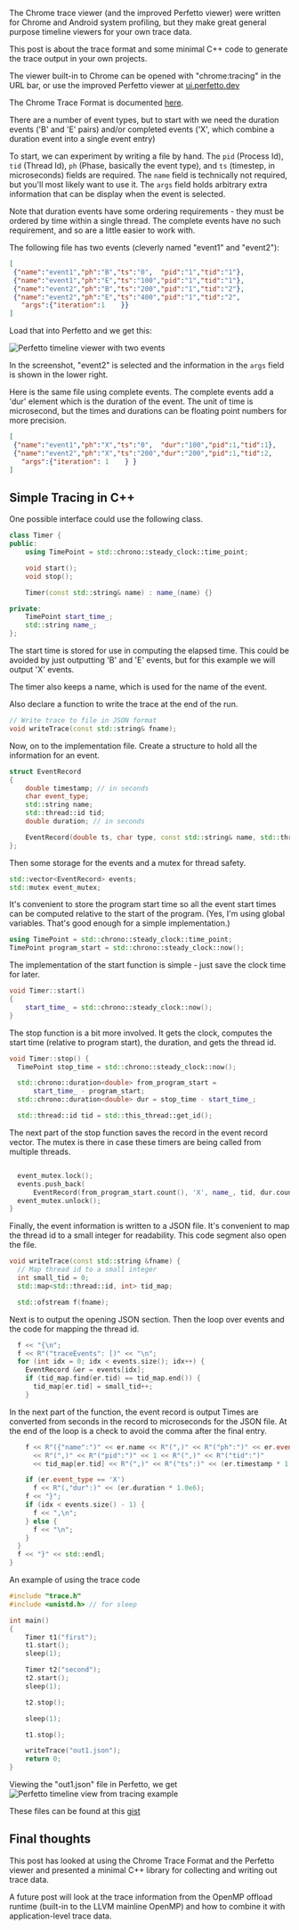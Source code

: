 <!--
.. title: Introduction to Chrome Tracing
.. slug: introduction-to-chrome-tracing
.. date: 2024-05-17 10:44:34 UTC-06:00
.. tags: profiling perfetto chrome
.. category:
.. link:
.. description:
.. type: text
-->

The Chrome trace viewer (and the improved Perfetto viewer) were written for
Chrome and Android system profiling, but they make great general purpose
timeline viewers for your own trace data.

This post is about the trace format and some minimal C++ code to generate the
trace output in your own projects.

The viewer built-in to Chrome can be opened with "chrome:tracing" in the URL bar, or use the improved Perfetto viewer at [ui.perfetto.dev](https://ui.perfetto.dev)

The Chrome Trace Format is documented [here](https://docs.google.com/document/d/1CvAClvFfyA5R-PhYUmn5OOQtYMH4h6I0nSsKchNAySU).

There are a number of event types, but to start with we need the
duration events ('B' and 'E' pairs) and/or completed events ('X', which combine
a duration event into a single event entry)

To start, we can experiment by writing a file by hand.
The `pid` (Process Id), `tid` (Thread Id), `ph` (Phase, basically the event type), and `ts` (timestep, in microseconds) fields are required.
The `name` field is technically not required, but you'll most likely want to use it.
The `args` field holds arbitrary extra information that can be display when the
event is selected.

Note that duration events have some ordering requirements - they must be
ordered by time within a single thread.  The complete events have no such
requirement, and so are a little easier to work with.

The following file has two events (cleverly named "event1" and "event2"):
```json
[
 {"name":"event1","ph":"B","ts":"0",  "pid":"1","tid":"1"},
 {"name":"event1","ph":"E","ts":"100","pid":"1","tid":"1"},
 {"name":"event2","ph":"B","ts":"200","pid":"1","tid":"2"},
 {"name":"event2","ph":"E","ts":"400","pid":"1","tid":"2",
   "args":{"iteration":1    }}
]
```

Load that into Perfetto and we get this:

![Perfetto timeline viewer with two events](../../../2024/perfetto_trace1b.png)


In the screenshot, "event2" is selected and the information in the `args` field
is shown in the lower right.

Here is the same file using complete events. The complete events add a 'dur' element which is the duration of the event.
The unit of time is microsecond, but the times and durations can be floating point numbers for more precision.

```json
[
 {"name":"event1","ph":"X","ts":"0",  "dur":"100","pid":1,"tid":1},
 {"name":"event2","ph":"X","ts":"200","dur":"200","pid":1,"tid":2,
   "args":{"iteration": 1    } }
]
```


## Simple Tracing in C++

One possible interface could use the following class.

```cpp
class Timer {
public:
    using TimePoint = std::chrono::steady_clock::time_point;

    void start();
    void stop();

    Timer(const std::string& name) : name_(name) {}

private:
    TimePoint start_time_;
    std::string name_;
};
```

The start time is stored for use in computing the elapsed time.
This could be avoided by just outputting 'B' and 'E' events, but for this
example we will output 'X' events.

The timer also keeps a name, which is used for the name of the event.


Also declare a function to write the trace at the end of the run.
```cpp
// Write trace to file in JSON format
void writeTrace(const std::string& fname);
```


Now, on to the implementation file.
Create a structure to hold all the information for an event.
```cpp
struct EventRecord
{
    double timestamp; // in seconds
    char event_type;
    std::string name;
    std::thread::id tid;
    double duration; // in seconds

    EventRecord(double ts, char type, const std::string& name, std::thread::id tid1, double dur=0.0) : timestamp(ts), event_type(type), name(name), tid(tid1), duration(dur) {}
};
```

Then some storage for the events and a mutex for thread safety.
```cpp
std::vector<EventRecord> events;
std::mutex event_mutex;
```

It's convenient to store the program start time so all the
event start times can be computed relative to the start of the
program.
(Yes, I'm using global variables. That's good enough for a simple implementation.)

```cpp
using TimePoint = std::chrono::steady_clock::time_point;
TimePoint program_start = std::chrono::steady_clock::now();

```

The implementation of the start function is simple - just save the clock time
 for later.
```cpp
void Timer::start()
{
    start_time_ = std::chrono::steady_clock::now();
}
```

The stop function is a bit more involved.
It gets the clock, computes the start time (relative to program start), the duration, and gets the thread id.
```cpp
void Timer::stop() {
  TimePoint stop_time = std::chrono::steady_clock::now();

  std::chrono::duration<double> from_program_start =
      start_time_ - program_start;
  std::chrono::duration<double> dur = stop_time - start_time_;

  std::thread::id tid = std::this_thread::get_id();

```

The next part of the stop function saves the record in  the event record vector.
The mutex is there in case these timers are being called from multiple threads.
```cpp

  event_mutex.lock();
  events.push_back(
      EventRecord(from_program_start.count(), 'X', name_, tid, dur.count()));
  event_mutex.unlock();
}
```

Finally, the event information is written to a JSON file.
It's convenient to map the thread id to a small integer for readability.
This code segment also open the file.

```cpp
void writeTrace(const std::string &fname) {
  // Map thread id to a small integer
  int small_tid = 0;
  std::map<std::thread::id, int> tid_map;

  std::ofstream f(fname);

```


Next is to output the opening JSON section.
Then the loop over events and the code for mapping the thread id.
```cpp
  f << "{\n";
  f << R"("traceEvents": [)" << "\n";
  for (int idx = 0; idx < events.size(); idx++) {
    EventRecord &er = events[idx];
    if (tid_map.find(er.tid) == tid_map.end()) {
      tid_map[er.tid] = small_tid++;
    }

```

In the next part of the function, the event record is output
Times are converted from seconds in the record to microseconds for the JSON file.
At the end of the loop is a check to avoid the comma after the final entry.

```cpp
    f << R"({"name":")" << er.name << R"(",)" << R"("ph":")" << er.event_type
      << R"(",)" << R"("pid":")" << 1 << R"(",)" << R"("tid":")"
      << tid_map[er.tid] << R"(",)" << R"("ts":)" << (er.timestamp * 1.0e6);

    if (er.event_type == 'X')
      f << R"(,"dur":)" << (er.duration * 1.0e6);
    f << "}";
    if (idx < events.size() - 1) {
      f << ",\n";
    } else {
      f << "\n";
    }
  }
  f << "}" << std::endl;
}
```

An example of using the trace code
```cpp
#include "trace.h"
#include <unistd.h> // for sleep

int main()
{
    Timer t1("first");
    t1.start();
    sleep(1);

    Timer t2("second");
    t2.start();
    sleep(1);

    t2.stop();

    sleep(1);

    t1.stop();

    writeTrace("out1.json");
    return 0;
}

```

Viewing the "out1.json" file in Perfetto, we get
![Perfetto timeline view from tracing example](../../../2024/perfetto_trace2b.png)


These files can be found at this [gist](https://gist.github.com/markdewing/982877af92e5b852fc25daec25cc59f6)

## Final thoughts

This post has looked at using the Chrome Trace Format and the Perfetto viewer and presented a minimal C++ library for collecting and writing out trace data.

A future post will look at the trace information from the OpenMP offload runtime (built-in to the LLVM mainline OpenMP) and how to combine it with application-level trace data.



